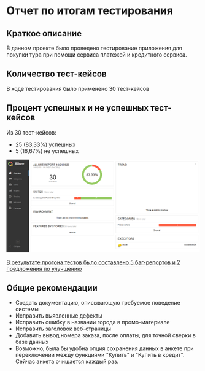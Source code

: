 # Отчет по итогам тестирования

## Краткое описание

В данном проекте было проведено тестирование приложения для покупки тура при помощи сервиса платежей и кредитного сервиса.

## Количество тест-кейсов

В ходе тестирования было применено 30 тест-кейсов

## Процент успешных и не успешных тест-кейсов

Из 30 тест-кейсов:

* 25 (83,33%) успешных
* 5 (16,67%) не успешных

![ALLURE REPORT.png](png%2FALLURE%20REPORT.png)

[В результате прогона тестов было составлено 5 баг-репортов и 2 предложения по улучшению](https://github.com/alvikui/CourseworkQA/issues)

## Общие рекомендации

* Создать документацию, описывающую требуемое поведение системы
* Исправить выявленные дефекты
* Исправить ошибку в названии города в промо-материале
* Исправить заголовок веб-страницы
* Добавить вывод номера заказа, после оплаты, для точной сверки в базе данных
* Возможно, была бы удобна опция сохранения данных в анкете при переключении между функциями "Купить" и "Купить в кредит". Сейчас анкета очищается каждый раз.